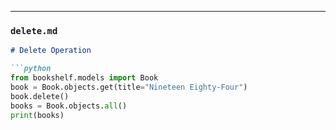 
---

### `delete.md`
```markdown
# Delete Operation

```python
from bookshelf.models import Book
book = Book.objects.get(title="Nineteen Eighty-Four")
book.delete()
books = Book.objects.all()
print(books)
